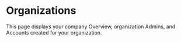 # Organizations
[#uca1631294586647]: #uca1631294586647

This page displays your company Overview, organization Admins, and Accounts created for your organization.

